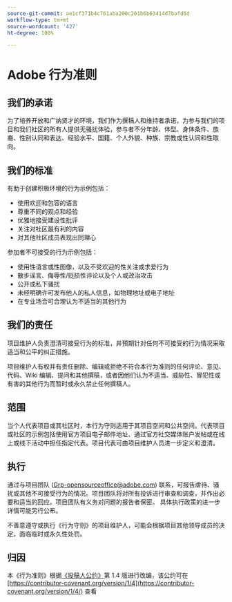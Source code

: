 ```yaml
---
source-git-commit: ae1cf371b4c761aba200c201b6b63414d7bafd6d
workflow-type: tm+mt
source-wordcount: '427'
ht-degree: 100%

---
```

# Adobe 行为准则

## 我们的承诺

为了培养开放和广纳贤才的环境，我们作为撰稿人和维持者承诺，为参与我们的项目和我们社区的所有人提供无骚扰体验，参与者不分年龄、体型、身体条件、族裔、性别认同和表达、经验水平、国籍、个人外貌、种族、宗教或性认同和性取向。

## 我们的标准

有助于创建积极环境的行为示例包括：

* 使用欢迎和包容的语言
* 尊重不同的观点和经验
* 优雅地接受建设性批评
* 关注对社区最有利的内容
* 对其他社区成员表现出同理心

参加者不可接受的行为示例包括：

* 使用性语言或性图像，以及不受欢迎的性关注或求爱行为
* 散步谣言、侮辱性/贬损性评论以及个人或政治攻击
* 公开或私下骚扰
* 未经明确许可发布他人的私人信息，如物理地址或电子地址
* 在专业场合可合理认为不适当的其他行为

## 我们的责任

项目维护人负责澄清可接受行为的标准，并预期针对任何不可接受的行为情况采取适当和公平的纠正措施。

项目维护人有权并有责任删除、编辑或拒绝不符合本行为准则的任何评论、意见、代码、Wiki 编辑、提问和其他撰稿，或者因他们认为不适当、威胁性、冒犯性或有害的其他行为而暂时或永久禁止任何撰稿人。

## 范围

当个人代表项目或其社区时，本行为守则适用于其项目空间和公共空间。代表项目或社区的示例包括使用官方项目电子邮件地址、通过官方社交媒体账户发帖或在线上或线下活动中担任指定代表。项目代表可由项目维护人员进一步定义和澄清。

## 执行

通过与项目团队 (Grp-opensourceoffice@adobe.com) 联系，可报告虐待、骚扰或其他不可接受行为的情况。项目团队将对所有投诉进行审查和调查，并作出必要和适当的回应。项目团队有义务对问题的报告者保密。
具体执行政策的进一步详情可能另行公布。

不善意遵守或执行《行为守则》的项目维护人，可能会根据项目其他领导成员的决定，面临临时或永久性处罚。

## 归因

本《行为准则》根据[《投稿人公约》](https://contributor-covenant.org)第 1.4 版进行改编，该公约可在 [https://contributor-covenant.org/version/1/4](https://contributor-covenant.org/version/1/4/) 查看
